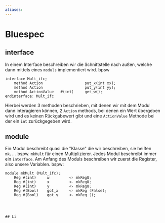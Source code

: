 ```yaml
---
aliases: 
---
```

# Bluespec 
## interface
In einem Interface beschreiben wir die Schnittstelle nach außen, welche dann mittels eines `moduls` implementiert wird. bpsw
```Bluespec
interface Mult_ifc;
	method Action                   put_x(int xx);
	method Action                   put_y(int yy);
	method ActionValue   #(int)     get_w();
endinterface: Mult_ifc
```
Hierbei werden 3 methoden beschrieben, mit denen wir mit dem Modul dann interagieren können, 2 `Action` methods, bei denen ein Wert übergeben wird und es keinen Rückgabewert gibt und eine `ActionValue` Methode bei der ein `int` zurückgegeben wird.

## module
Ein Modul beschreibt quasi die "Klasse" die wir beschreiben, sie heißen `mk...` bspw. `mkMult` für einen Multiplizierer.
Jedes Modul beschreibt immer ein `interface`. Am Anfang des Moduls beschreiben wir zuerst die Register, also unsere Variablen. bspw:
```bluespec
module mkMult (Mult_ifc);
	Reg #(int)     w         <- mkRegU;
	Reg #(int)     x         <- mkRegU;
	Reg #(int)     y         <- mkRegU;
	Reg #(Bool)    got_x     <- mkReg (False);
	Reg #(Bool)    got_y     <- mkReg ();
	



## Li